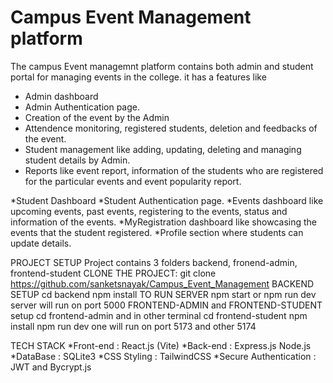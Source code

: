 # Campus Event Management platform

The campus Event managemnt platform contains both admin and student portal for managing events in the college. it has a features like

- Admin dashboard
- Admin Authentication page.
- Creation of the event by the Admin
- Attendence monitoring, registered students, deletion and feedbacks of the event.
- Student management like adding, updating, deleting and managing student details by Admin.
- Reports like event report, information of the students who are registered for the particular events and event popularity report.

*Student Dashboard
*Student Authentication page.
*Events dashboard like upcoming events, past events, registering to the events, status and information of the events.
*MyRegistration dashboard like showcasing the events that the student registered.
*Profile section where students can update details.

PROJECT SETUP
Project contains 3 folders backend, fronend-admin, frontend-student
CLONE THE PROJECT:
git clone https://github.com/sanketsnayak/Campus_Event_Management
BACKEND SETUP
cd backend
npm install
TO RUN SERVER
npm start or npm run dev
server will run on port 5000
FRONTEND-ADMIN and FRONTEND-STUDENT setup
cd frontend-admin and in other terminal cd frontend-student
npm install
npm run dev
one will run on port 5173 and other 5174

TECH STACK
*Front-end : React.js (Vite)
*Back-end : Express.js Node.js
*DataBase : SQLite3
*CSS Styling : TailwindCSS
*Secure Authentication : JWT and Bycrypt.js
